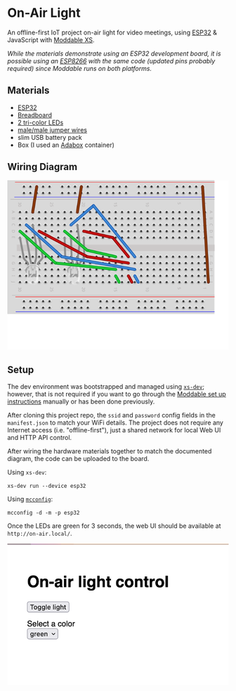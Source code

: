 # On-Air Light

An offline-first IoT project on-air light for video meetings, using [ESP32](https://www.espressif.com/en/products/devkits/esp32-devkitc) & JavaScript with [Moddable XS](https://www.moddable.com/).

_While the materials demonstrate using an ESP32 development board, it is possible using an [ESP8266](https://www.adafruit.com/product/3046) with the same code (updated pins probably required) since Moddable runs on both platforms._

## Materials

- [ESP32](https://www.espressif.com/en/products/devkits/esp32-devkitc)
- [Breadboard](https://www.adafruit.com/product/64)
- [2 tri-color LEDs](https://www.adafruit.com/product/159)
- [male/male jumper wires](https://www.adafruit.com/product/759)
- slim USB battery pack
- Box (I used an [Adabox](https://www.adafruit.com/adabox/) container) 

## Wiring Diagram

![breadboard wiring](./docs/images/On-Air-LIght.svg)

## Setup

The dev environment was bootstrapped and managed using [`xs-dev`](https://github.com/HipsterBrown/xs-dev); however, that is not required if you want to go through the [Moddable set up instructions](https://github.com/Moddable-OpenSource/moddable/blob/public/documentation/Moddable%20SDK%20-%20Getting%20Started.md) manually or has been done previously.

After cloning this project repo, the `ssid` and `password` config fields in the `manifest.json` to match your WiFi details. The project does not require any Internet access (i.e. "offline-first"), just a shared network for local Web UI and HTTP API control.

After wiring the hardware materials together to match the documented diagram, the code can be uploaded to the board.

Using `xs-dev`:

```
xs-dev run --device esp32
```

Using [`mcconfig`](https://github.com/Moddable-OpenSource/moddable/blob/public/documentation/tools/tools.md#mcconfig):

```
mcconfig -d -m -p esp32
```

Once the LEDs are green for 3 seconds, the web UI should be available at `http://on-air.local/`.

![web interface](./docs/images/web-ui.png)
